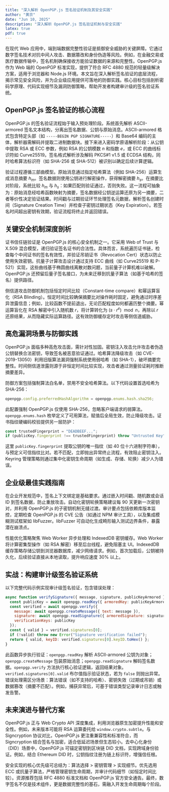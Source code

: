 ```yaml
---
title: "深入解析 OpenPGP.js 签名验证机制及其安全实践"
author: "黄京"
date: "Jun 10, 2025"
description: "深入解析 OpenPGP.js 签名验证机制与安全实践"
latex: true
pdf: true
---
```


在现代 Web 应用中，端到端数据完整性验证是抵御安全威胁的关键屏障。它通过数字签名技术对抗中间人攻击、数据篡改和身份伪造等风险。例如，在金融交易或医疗数据传输中，签名机制确保接收方能验证数据的来源和完整性。OpenPGP.js 作为 Web 端的 OpenPGP 标准实现，提供了符合 RFC 4880 规范的轻量级解决方案，适用于浏览器和 Node.js 环境。本文旨在深入解析签名验证的底层流程，揭示常见安全风险，并为企业级应用提供可落地的防御实践。核心目标包括剖析密码学原理、代码实现细节及漏洞防御策略，帮助开发者构建审计级的签名验证系统。

## OpenPGP.js 签名验证的核心流程  
OpenPGP.js 的签名验证流程始于输入预处理阶段。系统首先解析 ASCII-armored 签名文本结构，分离出签名数据、公钥与原始消息。ASCII-armored 格式包含特定头部（如 `-----BEGIN PGP SIGNATURE-----`）和 Base64 编码的主体，解析器需解码并提取二进制数据块。接下来进入密码学原语解析阶段：从公钥中提取 RSA 或 ECC 参数，例如 RSA 的公钥模数 $n$ 和指数 $e$，或 ECC 的曲线标识符如 Curve25519。签名格式解析涉及解码 PKCS#1 v1.5 或 ECDSA 结构，同时哈希算法标识符（如 SHA-256 或 SHA-512）被识别以确定后续计算逻辑。  

验证过程遵循三部曲模型。原始消息通过指定哈希算法（例如 SHA-256）运算生成消息摘要 $h_m$。签名数据则使用公钥进行解密操作，获得解密摘要 $h_s$。在摘要比对阶段，系统比较 $h_m$ 与 $h_s$：如果匹配则验证通过，否则失败。这一流程可抽象为：原始消息经哈希函数映射为摘要，签名数据经公钥逆运算还原为另一摘要，二者等价性决定验证结果。时间戳与过期验证环节处理签名元数据，解析签名创建时间（Signature Creation Time）并检查子密钥过期状态（Key Expiration）。若签名时间超出密钥有效期，验证流程将终止并返回错误。

## 关键安全机制深度剖析  
证书信任链验证是 OpenPGP.js 的核心安全机制之一。它采用 Web of Trust 与 X.509 混合模型，递归验证签名证书的合法性。具体而言，系统遍历证书链，检查每个中间证书的签名有效性，并验证吊销证书（Revocation Cert）状态以防止使用失效密钥。抗量子计算攻击设计通过支持 ECC 曲线（如 Curve25519 和 P-521）实现，这些曲线基于椭圆曲线离散对数问题，当前量子计算机难以破解。OpenPGP.js 还预留后量子签名接口，为未来迁移到抗量子算法（如基于哈希的签名）提供路径。  

侧信道攻击防御机制包括恒定时间比较（Constant-time compare）和幂运算盲化（RSA Blinding）。恒定时间比较确保摘要比对操作耗时固定，避免通过时序差异泄露信息；例如，比较函数不提前退出，无论匹配程度如何都遍历整个摘要。幂运算盲化在 RSA 解密中引入随机数 $r$，将计算转化为 $(s \cdot r^e) \mod n$，再除以 $r$ 还原结果，从而隐藏实际运算路径。这有效防御缓存定时攻击等侧信道威胁。

## 高危漏洞场景与防御实践  
OpenPGP.js 面临多种高危攻击面，需针对性加固。密钥注入攻击允许攻击者伪造公钥替换合法密钥，导致签名被恶意验证通过。哈希算法降级攻击（如 CVE-2019-13050）利用旧版算法漏洞强制系统使用弱哈希（如 SHA-1），破坏摘要完整性。时间侧信道泄露则源于非恒定时间比较实现，攻击者通过测量验证耗时推断摘要差异。  

防御方案包括强制算法白名单，禁用不安全哈希算法。以下代码设置首选哈希为 SHA-256：
```javascript
openpgp.config.preferredHashAlgorithm = openpgp.enums.hash.sha256;
```
此配置强制 OpenPGP.js 仅使用 SHA-256，忽略客户端请求的弱算法。`openpgp.enums.hash` 枚举定义了可用算法，赋值后全局生效，防止降级攻击。证书指纹硬编码校验提供另一层防护：
```javascript
const trustedFingerprint = "DEADBEEF...";
if (publicKey.fingerprint !== trustedFingerprint) throw "Untrusted Key";
```
这里 `publicKey.fingerprint` 提取公钥的唯一指纹（如 40 位十六进制字符串），与预定义可信指纹比对。若不匹配，立即抛出异常终止流程，有效阻止密钥注入。Keyring 管理策略则通过集中化密钥生命周期（如生成、存储、轮换）减少人为错误。

## 企业级最佳实践指南  
在企业开发规范中，签名上下文绑定是基础要求。通过嵌入时间戳、随机数或会话 ID 到签名数据，防止重放攻击。自动化密钥轮换策略建议每 90 天更新一次密钥对，并利用 OpenPGP.js 的子密钥机制无缝过渡。审计要点包括依赖库版本监控，定期检查 OpenPGP.js 的 CVE 公告（如通过 NPM 审计工具），以及集成模糊测试框架如 libFuzzer。libFuzzer 可自动化生成畸形输入测试边界条件，暴露潜在崩溃点。  

性能优化策略聚焦 Web Worker 异步处理和 IndexedDB 密钥缓存。Web Worker 将计算密集型操作（如 RSA 解密）移至后台线程，避免阻塞主 UI。IndexedDB 缓存策略存储公钥到浏览器数据库，减少网络请求。例如，首次加载后，公钥被持久化，后续验证直接从本地读取，提升响应速度 30% 以上。

## 实战：构建审计级签名验证系统  
以下完整代码示例实现审计级签名验证，包含错误处理：
```javascript
async function verifySignature({ message, signature, publicKeyArmored }) {
  const publicKey = await openpgp.readKey({ armoredKey: publicKeyArmored });
  const verified = await openpgp.verify({
    message: await openpgp.createMessage({ text: message }),
    signature: await openpgp.readSignature({ armoredSignature: signature }),
    verificationKeys: publicKey
  });
  const { valid } = verified.signatures[0];
  if (!valid) throw new Error("Signature verification failed");
  return { valid, keyID: verified.signatures[0].keyID.toHex() };
}
```
此函数异步执行验证：`openpgp.readKey` 解析 ASCII-armored 公钥为对象；`openpgp.createMessage` 包装原始消息；`openpgp.readSignature` 解码签名数据。`openpgp.verify` 方法执行核心验证逻辑，返回结果对象。`verified.signatures[0].valid` 布尔值指示验证状态，若为 `false` 则抛出异常。错误处理需区分场景：算法错误（如不支持的哈希）、密钥失效（过期或吊销）或数据篡改（摘要不匹配）。例如，捕获异常后，可基于错误类型记录审计日志或触发告警。

## 未来演进与替代方案  
OpenPGP.js 正与 Web Crypto API 深度集成，利用浏览器原生加密提升性能和安全性。例如，未来版本可能将 RSA 运算委托给 `window.crypto.subtle`。与 Signcryption 协议对比，OpenPGP.js 更注重兼容性和标准符合，而 Signcryption 结合签名与加密，适合低延迟场景但生态较小。去中心化身份（DID）场景中，OpenPGP.js 可锚定密钥到区块链 DID 文档，实现跨域身份验证。例如，结合 Ethereum DID 时，公钥指纹注册为链上标识符，增强信任根。

安全实现的核心优先级可总结为：算法选择 > 密钥管理 > 实现细节。优先选用 ECC 或抗量子算法，严格管理密钥生命周期，并审计代码细节（如恒定时间比较）。资源推荐包括 RFC 4880 标准文档和 OpenPGP.js 官方安全通告。最终，数字签名不仅是技术组件，更是数据完整性的基石，需融入开发生命周期每个阶段。
